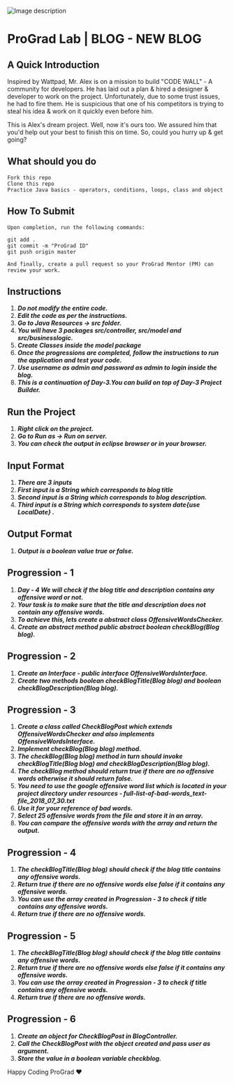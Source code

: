 ![Image description](https://i1.faceprep.in/ProGrad/face-logo-resized.png)

# ProGrad Lab | BLOG - NEW BLOG

## A Quick Introduction

Inspired by Wattpad, Mr. Alex is on a mission to build "CODE WALL" - A community for developers. He has laid out a plan & hired a designer & developer to work on the project. Unfortunately, due to some trust issues, he had to fire them. He is suspicious that one of his competitors is trying to steal his idea & work on it quickly even before him. 

This is Alex's dream project. Well, now it's ours too. We assured him that you'd help out your best to finish this on time. So, could you hurry up & get going?

## What should you do
```
Fork this repo
Clone this repo
Practice Java basics - operators, conditions, loops, class and object
```

## How To Submit
```
Upon completion, run the following commands:

git add .
git commit -m "ProGrad ID"
git push origin master

And finally, create a pull request so your ProGrad Mentor (PM) can review your work.
```

## Instructions

1. ***Do not modify the entire code.***
2. ***Edit the code as per the instructions.***
3. ***Go to Java Resources -> src folder.***
4. ***You will have 3 packages src/controller, src/model and src/businesslogic.***
5. ***Create Classes inside the model package***
6. ***Once the progressions are completed, follow the instructions to run the application and test your code.***
7. ***Use username as admin and password as admin to login inside the blog.***
8. ***This is a continuation of Day-3.You can build on top of Day-3 Project Builder.***
 
## Run the Project
1. ***Right click on the project.***
2. ***Go to Run as -> Run on server.***
3. ***You can check the output in eclipse browser or in your browser.***

## Input Format
1. ***There are 3 inputs***
2. ***First input is a String which corresponds to blog title***
3. ***Second input is a String which corresponds to blog description.***
4. ***Third input is a String which corresponds to system date{use LocalDate} .***

## Output Format
1. ***Output is a boolean value true or false.***

## Progression - 1 
1. ***Day - 4 We will check if the blog title and description contains any offensive word or not.***
2. ***Your task is to make sure that the title and description does not contain any offensive words.***
3. ***To achieve this, lets create a abstract class OffensiveWordsChecker.***
4. ***Create an abstract method public abstract boolean checkBlog(Blog blog).***

## Progression - 2
1. ***Create an Interface - public interface OffensiveWordsInterface.***
2. ***Create two methods boolean checkBlogTitle(Blog blog) and boolean checkBlogDescription(Blog blog).***

## Progression - 3
1. ***Create a class called CheckBlogPost which extends OffensiveWordsChecker and also implements OffensiveWordsInterface.***
2. ***Implement checkBlog(Blog blog) method.***
3. ***The checkBlog(Blog blog) method in turn should invoke checkBlogTitle(Blog blog) and checkBlogDescription(Blog blog).***
4. ***The checkBlog method should return true if there are no offensive words otherwise it should return false.***
5. ***You need to use the google offensive word list which is located in your project directory under resources - full-list-of-bad-words_text-file_2018_07_30.txt***
6. ***Use it for your reference of bad words.***
7. ***Select 25 offensive words from the file and store it in an array.***
8. ***You can compare the offensive words with the array and return the output.***

## Progression - 4
1. ***The checkBlogTitle(Blog blog) should check if the blog title contains any offensive words.***
2. ***Return true if there are no offensive words else false if it contains any offensive words.***
3. ***You can use the array created in Progression - 3 to check if title contains any offensive words.***
4. ***Return true if there are no offensive words.***

## Progression - 5
1. ***The checkBlogTitle(Blog blog) should check if the blog title contains any offensive words.***
2. ***Return true if there are no offensive words else false if it contains any offensive words.***
3. ***You can use the array created in Progression - 3 to check if title contains any offensive words.***
4. ***Return true if there are no offensive words.***

## Progression - 6
1. ***Create an object for CheckBlogPost in BlogController.***
2. ***Call the CheckBlogPost with the object created and pass user as argument.***
3. ***Store the value in a boolean variable checkblog.***


Happy Coding ProGrad ❤️

